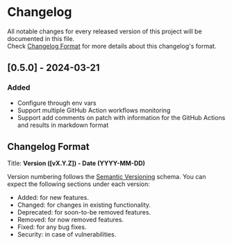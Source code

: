 # Changelog

All notable changes for every released version of this project will be documented in this file.  
Check [Changelog Format](#Changelog-Format) for more details about this changelog's format.

## [0.5.0] - 2024-03-21

### Added

- Configure through env vars
- Support multiple GitHub Action workflows monitoring
- Support add comments on patch with information for the GitHub Actions and results in markdown format

## Changelog Format

Title: **Version ([vX.Y.Z]) - Date (YYYY-MM-DD)**

Version numbering follows the [Semantic Versioning](https://semver.org/spec/v2.0.0.html) schema.
You can expect the following sections under each version:

* Added: for new features.
* Changed: for changes in existing functionality.
* Deprecated: for soon-to-be removed features.
* Removed: for now removed features.
* Fixed: for any bug fixes.
* Security: in case of vulnerabilities.